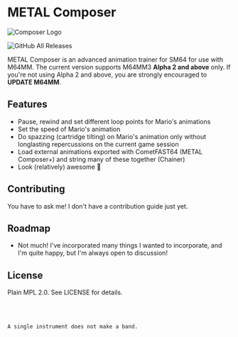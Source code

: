 # METAL Composer
![Composer Logo](https://github.com/GlitchyPSIX/metal-composer/blob/master/MetalComposer/Resources/composer_512.png)

![GitHub All Releases](https://img.shields.io/github/downloads/projectcomet64/metal-composer/total?style=flat-square)

METAL Composer is an advanced animation trainer for SM64 for use with M64MM. The current version supports M64MM3 **Alpha 2 and above** only. If you're not using Alpha 2 and above, you are strongly encouraged to **UPDATE M64MM**.

## Features
* Pause, rewind and set different loop points for Mario's animations
* Set the speed of Mario's animation
* Do spazzing (cartridge tilting) on Mario's animation only without longlasting repercussions on the current game session
* Load external animations exported with CometFAST64 (METAL Composer+) and string many of these together (Chainer)
* Look (relatively) awesome 🔲


## Contributing
You have to ask me! I don't have a contribution guide just yet.

## Roadmap
* Not much! I've incorporated many things I wanted to incorporate, and I'm quite happy, but I'm always open to discussion!

## License
Plain MPL 2.0. See LICENSE for details.

<br>
<br>

`A single instrument does not make a band.`
